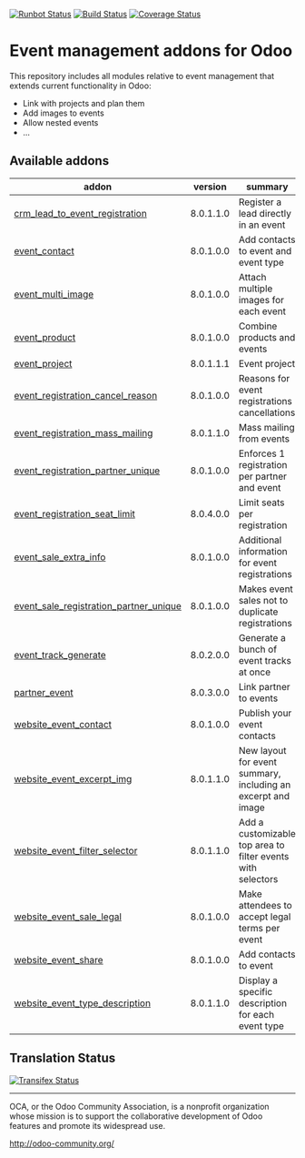 [![Runbot Status](https://runbot.odoo-community.org/runbot/badge/flat/199/8.0.svg)](https://runbot.odoo-community.org/runbot/repo/github-com-oca-event-199)
[![Build Status](https://travis-ci.org/OCA/event.svg?branch=8.0)](https://travis-ci.org/OCA/event)
[![Coverage Status](https://coveralls.io/repos/OCA/event/badge.svg?branch=8.0)](https://coveralls.io/r/OCA/event?branch=8.0)

Event management addons for Odoo
================================

This repository includes all modules relative to event management that extends
current functionality in Odoo:

* Link with projects and plan them
* Add images to events
* Allow nested events
* ...

[//]: # (addons)
Available addons
----------------
addon | version | summary
--- | --- | ---
[crm_lead_to_event_registration](crm_lead_to_event_registration/) | 8.0.1.1.0 | Register a lead directly in an event
[event_contact](event_contact/) | 8.0.1.0.0 | Add contacts to event and event type
[event_multi_image](event_multi_image/) | 8.0.1.0.0 | Attach multiple images for each event
[event_product](event_product/) | 8.0.1.0.0 | Combine products and events
[event_project](event_project/) | 8.0.1.1.1 | Event project
[event_registration_cancel_reason](event_registration_cancel_reason/) | 8.0.1.0.0 | Reasons for event registrations cancellations
[event_registration_mass_mailing](event_registration_mass_mailing/) | 8.0.1.1.0 | Mass mailing from events
[event_registration_partner_unique](event_registration_partner_unique/) | 8.0.1.0.0 | Enforces 1 registration per partner and event
[event_registration_seat_limit](event_registration_seat_limit/) | 8.0.4.0.0 | Limit seats per registration
[event_sale_extra_info](event_sale_extra_info/) | 8.0.1.0.0 | Additional information for event registrations
[event_sale_registration_partner_unique](event_sale_registration_partner_unique/) | 8.0.1.0.0 | Makes event sales not to duplicate registrations
[event_track_generate](event_track_generate/) | 8.0.2.0.0 | Generate a bunch of event tracks at once
[partner_event](partner_event/) | 8.0.3.0.0 | Link partner to events
[website_event_contact](website_event_contact/) | 8.0.1.0.0 | Publish your event contacts
[website_event_excerpt_img](website_event_excerpt_img/) | 8.0.1.1.0 | New layout for event summary, including an excerpt and image
[website_event_filter_selector](website_event_filter_selector/) | 8.0.1.1.0 | Add a customizable top area to filter events with selectors
[website_event_sale_legal](website_event_sale_legal/) | 8.0.1.0.0 | Make attendees to accept legal terms per event
[website_event_share](website_event_share/) | 8.0.1.0.0 | Add contacts to event
[website_event_type_description](website_event_type_description/) | 8.0.1.1.0 | Display a specific description for each event type

[//]: # (end addons)

Translation Status
------------------
[![Transifex Status](https://www.transifex.com/projects/p/OCA-event-8-0/chart/image_png)](https://www.transifex.com/projects/p/event-8-0)

----

OCA, or the Odoo Community Association, is a nonprofit organization whose 
mission is to support the collaborative development of Odoo features and 
promote its widespread use.

http://odoo-community.org/
